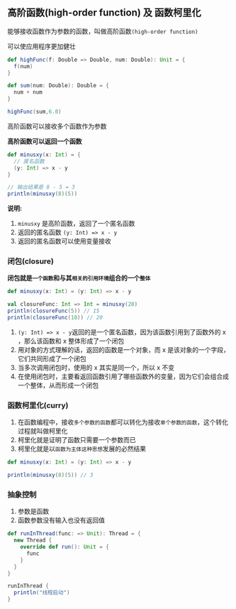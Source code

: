## 高阶函数(high-order function) 及 函数柯里化

能够接收函数作为参数的函数，叫做高阶函数`(high-order function)`

可以使应用程序更加健壮

```scala
def highFunc(f: Double => Double, num: Double): Unit = {
  f(num)
}

def sum(num: Double): Double = {
  num + num
}

highFunc(sum,6.0)
```

高阶函数可以接收多个函数作为参数

**高阶函数可以返回一个函数**

```scala
def minusxy(x: Int) = {
  // 匿名函数
  (y: Int) => x - y
}

// 输出结果是 8 - 5 = 3
println(minusxy(8)(5))
```

**说明:**

1. `minusxy` 是高阶函数，返回了一个匿名函数
2. 返回的匿名函数 `(y: Int) => x - y`
3. 返回的匿名函数可以使用变量接收

### 闭包(closure)

**闭包就是`一个函数`和与其`相关的引用环境`组合的一个`整体`**

```scala
def minusxy(x: Int) = (y: Int) => x - y

val closureFunc: Int => Int = minusxy(20)
println(closureFunc(5)) // 15
println(closureFunc(10)) // 20
```

1. `(y: Int) => x - y`返回的是一个匿名函数，因为该函数引用到了函数外的 x ，那么该函数和 x 整体形成了一个闭包
2. 用对象的方式理解的话，返回的函数是一个对象，而 x 是该对象的一个字段，它们共同形成了一个闭包
3. 当多次调用闭包时，使用的 x 其实是同一个，所以 x 不变
4. 在使用闭包时，主要看返回函数引用了哪些函数外的变量，因为它们会组合成一个整体，从而形成一个闭包

### 函数柯里化(curry)

1. 在函数编程中，接收`多个参数的函数`都可以转化为接收`单个参数的函数`，这个转化过程就叫做柯里化
2. 柯里化就是证明了函数只需要一个参数而已
3. 柯里化就是以`函数为主体这种思想`发展的必然结果

```scala
def minusxy(x: Int) = (y: Int) => x - y

println(minusxy(8)(5)) // 3
```

### 抽象控制

1. 参数是函数
2. 函数参数没有输入也没有返回值

 ```scala
 def runInThread(func: => Unit): Thread = {
   new Thread {
     override def run(): Unit = {
       func
     }
   }
 }
 
 runInThread {
   println("线程启动")
 }
 ```





















